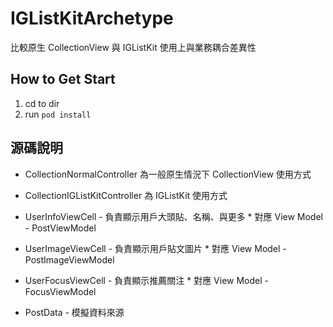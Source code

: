 # IGListKitArchetype

比較原生 CollectionView 與 IGListKit 使用上與業務耦合差異性

## How to Get Start

1. cd to dir
2. run `pod install`

## 源碼說明

* CollectionNormalController 為一般原生情況下 CollectionView 使用方式
* CollectionIGListKitController 為 IGListKit 使用方式

* UserInfoViewCell - 負責顯示用戶大頭貼、名稱、與更多
        * 對應 View Model - PostViewModel

* UserImageViewCell - 負責顯示用戶貼文圖片
        * 對應 View Model - PostImageViewModel

* UserFocusViewCell - 負責顯示推薦關注
        * 對應 View Model - FocusViewModel

* PostData - 模擬資料來源
